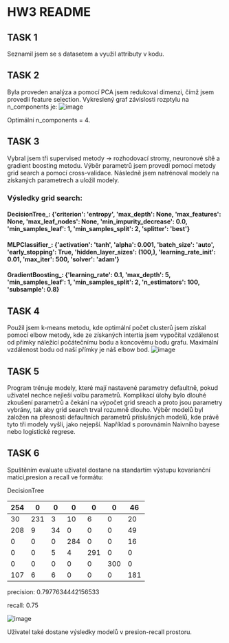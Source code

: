 # HW3 README
## TASK 1
Seznamil jsem se s datasetem a využil attributy v kodu.

## TASK 2
Byla proveden analýza a pomocí PCA jsem redukoval dimenzi, čímž jsem provedli feature selection. Vykreslený graf závislosti rozptylu na n_components je:
![image](https://github.com/user-attachments/assets/a376c843-6cdd-47f2-8d75-4f989b9ab005)

Optimální n_components = 4.

## TASK 3
Vybral jsem tři supervised metody -> rozhodovací stromy, neuronové sítě a gradient boosting metodu. Výběr parametrů jsem provedl pomocí metody grid search a pomocí cross-validace. Následně jsem natrénoval modely na získaných parametrech a uložil modely.

### Výsledky grid search:
#### DecisionTree_: {'criterion': 'entropy', 'max_depth': None, 'max_features': None, 'max_leaf_nodes': None, 'min_impurity_decrease': 0.0, 'min_samples_leaf': 1, 'min_samples_split': 2, 'splitter': 'best'}
#### MLPClassifier_: {'activation': 'tanh', 'alpha': 0.001, 'batch_size': 'auto', 'early_stopping': True, 'hidden_layer_sizes': (100,), 'learning_rate_init': 0.01, 'max_iter': 500, 'solver': 'adam'}
#### GradientBoosting_: {'learning_rate': 0.1, 'max_depth': 5, 'min_samples_leaf': 1, 'min_samples_split': 2, 'n_estimators': 100, 'subsample': 0.8}

## TASK 4
Použil jsem k-means metodu, kde optimální počet clusterů jsem získal pomocí elbow metody, kde ze získaných intertia jsem vypočítal vzdálenost od přímky náležící počátečnímu bodu a koncovému bodu grafu. Maximální vzdálenost bodu od naší přímky je náš elbow bod.
![image](https://github.com/user-attachments/assets/25ce1234-8cbe-4246-8f58-9dbb6a64df34)

## TASK 5
Program trénuje modely, které mají nastavené parametry defaultně, pokud uživatel nechce nejleší volbu parametrů.
Komplikací úlohy bylo dlouhé zkoušení parametrů a čekání na výpočet grid sreach a proto jsou parametry vybrány, tak aby grid search trval rozumně dlouho.
Výběr modelů byl založen na přesnosti defaultních parametrů příslušných modelů, kde právě tyto tři modely vyšli, jako nejepší. Například s porovnámín Naivního bayese nebo logistické regrese.

## TASK 6
Spuštěním evaluate uživatel dostane na standartím výstupu kovarianční matici,presion a recall ve formátu:

DecisionTree

|   254 |     0 |     0 |     0 |     0 |     0 |    46 |
|-------|-------|-------|-------|-------|-------|-------|
|    30 |   231 |     3 |    10 |     6 |     0 |    20 |
|   208 |     9 |    34 |     0 |     0 |     0 |    49 |
|     0 |     0 |     0 |   284 |     0 |     0 |    16 |
|     0 |     0 |     5 |     4 |   291 |     0 |     0 |
|     0 |     0 |     0 |     0 |     0 |   300 |     0 |
|   107 |     6 |     6 |     0 |     0 |     0 |   181 |

precision: 0.7977634442156533

recall: 0.75

![image](https://github.com/user-attachments/assets/6e9d1d9c-3630-432a-8aaf-d0731dbb01df)

Uživatel také dostane výsledky modelů v presion-recall prostoru.

